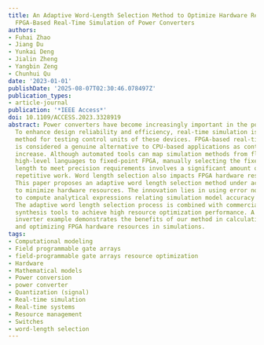 ```yaml
---
title: An Adaptive Word-Length Selection Method to Optimize Hardware Resources for
  FPGA-Based Real-Time Simulation of Power Converters
authors:
- Fuhai Zhao
- Jiang Du
- Yunkai Deng
- Jialin Zheng
- Yangbin Zeng
- Chunhui Qu
date: '2023-01-01'
publishDate: '2025-08-07T02:30:46.078497Z'
publication_types:
- article-journal
publication: '*IEEE Access*'
doi: 10.1109/ACCESS.2023.3328919
abstract: Power converters have become increasingly important in the power industry.
  To enhance design reliability and efficiency, real-time simulation is a popular
  method for testing control units of these devices. FPGA-based real-time simulation
  is considered a genuine alternative to CPU-based applications as control unit frequencies
  increase. Although automated tools can map simulation methods from floating-point
  high-level languages to fixed-point FPGA, manually selecting the fixed-point word
  length to meet precision requirements involves a significant amount of tedious and
  repetitive work. Word length selection also impacts FPGA hardware resource usage.
  This paper proposes an adaptive word length selection method under accuracy constraints
  to minimize hardware resources. The innovation lies in using error noise models
  to compute analytical expressions relating simulation model accuracy to word length.
  The adaptive word length selection process is combined with commercial high-level
  synthesis tools to achieve high resource optimization performance. A three-phase
  inverter example demonstrates the benefits of our method in calculating model accuracy
  and optimizing FPGA hardware resources in simulations.
tags:
- Computational modeling
- Field programmable gate arrays
- field-programmable gate arrays resource optimization
- Hardware
- Mathematical models
- Power conversion
- power converter
- Quantization (signal)
- Real-time simulation
- Real-time systems
- Resource management
- Switches
- word-length selection
---
```

